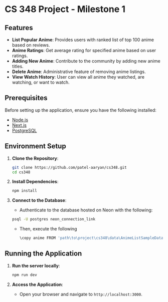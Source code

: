 # CS 348 Project - Milestone 1

## Features

- **List Popular Anime**: Provides users with ranked list of top 100 anime based on reviews.
- **Anime Ratings**: Get average rating for specified anime based on user ratings.
- **Adding New Anime**: Contribute to the community by adding new anime titles.
- **Delete Anime**: Administrative feature of removing anime listings.
- **View Watch History**: User can view all anime they watched, are watching, or want to watch.

## Prerequisites

Before setting up the application, ensure you have the following installed:

- [Node.js](https://nodejs.org/)
- [Next.js](https://nextjs.org/)
- [PostgreSQL](https://www.postgresql.org/)

## Environment Setup

1. **Clone the Repository**:

   ```bash
   git clone https://github.com/patel-aaryan/cs348.git
   cd cs348
   ```

2. **Install Dependencies**:

   ```bash
   npm install
   ```

3. **Connect to the Database**:

   - Authenticate to the database hosted on Neon with the following:

   ```bash
   psql -U postgres neon_connection_link
   ```

   - Then, execute the following

     ```bash
     \copy anime FROM 'path\to\project\cs348\data\AnimeListSampleData.csv' DELIMITER ',' CSV HEADER
     ```

## Running the Application

1. **Run the server locally**:

   ```bash
   npm run dev
   ```

2. **Access the Application**:

   - Open your browser and navigate to `http://localhost:3000`.

